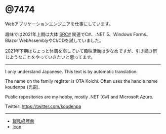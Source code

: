 # @7474

Webアプリケーションエンジニアを仕事にしています。

趣味では2021年上期は大体 [SRC#](https://github.com/7474/SRC) 関連でC#、.NET 5、Windows Forms、Blazor WebAssemblyやCI/CDを試していました。

2021年下期はちょっと体調を崩していて趣味活動は少なめですが、引き続き同じようなことをやっていきたいと思ってます。

----

I only understand Japanese.
This text is by automatic translation. 

The name on the family register is OTA Koichi.
Often uses the handle name koudenpa (光電).

Public repositories are my hobby, mostly .NET (C#) and Microsoft Azure.

Twitter: https://twitter.com/koudenpa

----

- [職務経歴書](職務経歴書.md)
- [Icon](Icon.md)
